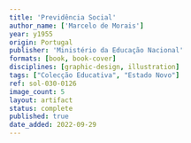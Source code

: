 ```yaml
---
title: 'Previdência Social'
author_name: ['Marcelo de Morais']
year: y1955
origin: Portugal
publisher: 'Ministério da Educação Nacional'
formats: [book, book-cover]
disciplines: [graphic-design, illustration]
tags: ["Colecção Educativa", "Estado Novo"]
ref: sol-030-0126
image_count: 5
layout: artifact
status: complete
published: true
date_added: 2022-09-29
---
```

